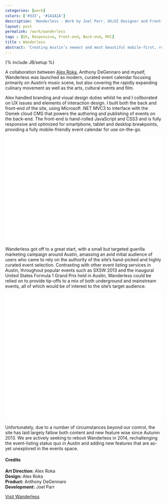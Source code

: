 ```yaml
---
categories: [work]
colors: ['#333', '#1A1A1A']
description: 'Wanderless - Work by Joel Parr, UX/UI Designer and Front-end Developer in Austin, TX.'
layout: post
permalink: /work/wanderless
tags : [UX, Responsive, Front-end, Back-end, MVC]
title : Wanderless
abstract: 'Creating Austin’s newest and most beautiful mobile-first, responsive event calendar.'
---
```

{% include JB/setup %}

A collaboration between [Alex Roka](http://alexroka.com "Alex Roka’s website"), Anthony DeGennaro and myself, Wanderless was launched as modern, curated event calendar focusing primarily on Austin’s music scene, but also covering the rapidly expanding culinary movement as well as the arts, cultural events and film.

<div class="multi-col" markdown="1">
Alex handled branding and visual design duties whilst he and I collborated on UX issues and elements of interaction design. I built both the back and front-end of the site, using Microsoft .NET MVC3 to interface with the Osmek cloud CMS that powers the authoring and publishing of events on the back-end. The front-end is hand-rolled JavaScript and CSS3 and is fully responsive and optimized for smartphone, tablet and desktop breakpoints, providing a fully mobile-friendly event calendar for use on-the-go.
</div>

<img alt="Screenshot of Wanderless on mobile devices" class="ll" 
	src="/assets/img/work/ss-mobile-ph.png" data-src="/assets/img/work/wanderless-ss-mobile.png" />

Wanderless got off to a great start, with a small but targeted guerilla marketing campaign around Austin, amassing an avid initial audience of users who came to rely on the authority of the site’s hand-picked and highly curated event selection. Contrasting with other event listing services in Austin, throughout popular events such as SXSW 2013 and the inaugural United States Formula 1 Grand Prix held in Austin, Wanderless could be relied on to provide tip-offs to a mix of both underground and mainstream events, all of which would be of interest to the site’s target audience.

<img alt="Screenshot of Wanderless on large screen" class="ll" src="/assets/img/work/ss-monitor-ph.png" 
	data-src="/assets/img/work/wanderless-ss-monitor.png" />

Unfortunately, due to a number of circumstances beyond our control, the site has laid largely fallow both content and new feature wise since Autumn 2013. We are actively seeking to reboot Wanderless in 2014, rechallenging the event-listing status quo in Austin and adding new features that are as-yet unexplored in the events space.

#### Credits
**Art Direction:** Alex Roka  
**Design:** Alex Roka  
**Product:** Anthony DeGennaro  
**Development:** Joel Parr  

<a class="cta" href="http://wanderless.com" target="_blank" title="Visit wanderless.com in a new window">Visit Wanderless</a>